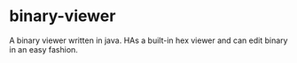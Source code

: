 # binary-viewer
A binary viewer written in java. HAs a built-in hex viewer and can edit binary in an easy fashion.
